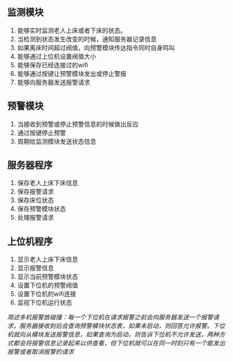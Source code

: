 ## 监测模块
1. 能够实时监测老人上床或者下床的状态。
2. 当检测到状态发生改变的时候，通知服务器记录信息
3. 如果离床时间超过阀值，向预警模块传达指令同时自身鸣叫
4. 能够通过上位机设置阀值大小
5. 能够保存已经连接过的wifi
6. 能够通过按键让预警模块发出或停止警报
7. 能够向服务器发送报警请求


## 预警模块
1. 当接收到预警或停止预警信息的时候做出反应
2. 通过按键停止预警
3. 周期给监测模块发送状态信息

## 服务器程序
1. 保存老人上床下床信息
2. 保存报警请求
3. 保存床位状态
4. 保存预警模块状态
5. 处理报警请求

## 上位机程序
1. 显示老人上床下床信息
2. 显示报警信息
3. 显示当前预警模块状态
4. 设置下位机的预警阀值
5. 设置下位机的wifi连接
6. 监视下位机运行状态


*简述多机报警放碰撞：每一个下位机在请求报警之前会向服务器发送一个报警请求，服务器接收到后会查询预警模块状态表，如果未启动，则回答允许报警。下位机就向从模块发送报警信息，如果查询为启动，则告诉下位机不允许发送，两种方式都会将报警信息记录起来以供查看，但下位机就可以在同一时刻只有一个能发出报警或者取消报警的请求*